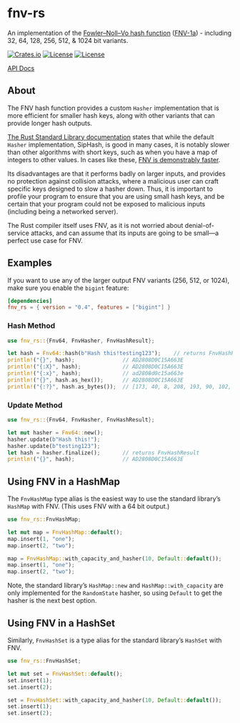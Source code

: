 # fnv-rs

An implementation of the [Fowler–Noll–Vo hash function](https://en.wikipedia.org/w/index.php?title=Fowler%E2%80%93Noll%E2%80%93Vo_hash_function) ([FNV-1a](https://datatracker.ietf.org/doc/html/draft-eastlake-fnv)) - including 32, 64, 128, 256, 512, & 1024 bit variants.

[![Crates.io][crates-badge]][crates-url]
[![License][mit-badge]][mit-url]
[![License][apache-badge]][apache-url]

[crates-badge]: https://img.shields.io/static/v1?label=crates.io&message=v0.4.7&color=success&style=for-the-badge&logo=rust
[crates-url]: https://crates.io/crates/fnv_rs
[mit-badge]: https://img.shields.io/static/v1?label=License&message=MIT&color=blue&style=for-the-badge
[mit-url]: https://github.com/Crypto-Spartan/fnv-rs/blob/main/LICENSE-MIT
[apache-badge]: https://img.shields.io/static/v1?label=License&message=Apache_2.0&color=blue&style=for-the-badge
[apache-url]: https://github.com/Crypto-Spartan/fnv-rs/blob/main/LICENSE-APACHE

[API Docs](https://docs.rs/fnv_rs/latest/fnv_rs/)

## About

The FNV hash function provides a custom `Hasher` implementation that is more
efficient for smaller hash keys, along with other variants that can provide longer hash outputs.

[The Rust Standard Library documentation](http://www.isthe.com/chongo/tech/comp/fnv/index.html) states that while the default
`Hasher` implementation, SipHash, is good in many cases, it is notably slower
than other algorithms with short keys, such as when you have a map of integers
to other values.  In cases like these, [FNV is demonstrably faster](https://cglab.ca/~abeinges/blah/hash-rs/).

Its disadvantages are that it performs badly on larger inputs, and
provides no protection against collision attacks, where a malicious user
can craft specific keys designed to slow a hasher down. Thus, it is
important to profile your program to ensure that you are using small hash
keys, and be certain that your program could not be exposed to malicious
inputs (including being a networked server).

The Rust compiler itself uses FNV, as it is not worried about
denial-of-service attacks, and can assume that its inputs are going to be
small—a perfect use case for FNV.

## Examples

If you want to use any of the larger output FNV variants (256, 512, or 1024), make sure you enable the `bigint` feature:

```toml
[dependencies]
fnv_rs = { version = "0.4", features = ["bigint"] }
```

### Hash Method

```rust
use fnv_rs::{Fnv64, FnvHasher, FnvHashResult};

let hash = Fnv64::hash(b"Hash this!testing123");    // returns FnvHashResult
println!("{}", hash);               // AD2808D0C15A663E
println!("{:X}", hash);             // AD2808D0C15A663E
println!("{:x}", hash);             // ad2808d0c15a663e
println!("{}", hash.as_hex());      // AD2808D0C15A663E
println!("{:?}", hash.as_bytes());  // [173, 40, 8, 208, 193, 90, 102, 62]
```

### Update Method

```rust
use fnv_rs::{Fnv64, FnvHasher, FnvHashResult};

let mut hasher = Fnv64::new();
hasher.update(b"Hash this!");
hasher.update(b"testing123");
let hash = hasher.finalize();       // returns FnvHashResult
println!("{}", hash);               // AD2808D0C15A663E
```

## Using FNV in a HashMap

The `FnvHashMap` type alias is the easiest way to use the standard library’s
`HashMap` with FNV. (This uses FNV with a 64 bit output.)

```rust
use fnv_rs::FnvHashMap;

let mut map = FnvHashMap::default();
map.insert(1, "one");
map.insert(2, "two");

map = FnvHashMap::with_capacity_and_hasher(10, Default::default());
map.insert(1, "one");
map.insert(2, "two");
```

Note, the standard library’s `HashMap::new` and `HashMap::with_capacity`
are only implemented for the `RandomState` hasher, so using `Default` to
get the hasher is the next best option.

## Using FNV in a HashSet

Similarly, `FnvHashSet` is a type alias for the standard library’s `HashSet`
with FNV.

```rust
use fnv_rs::FnvHashSet;

let mut set = FnvHashSet::default();
set.insert(1);
set.insert(2);

set = FnvHashSet::with_capacity_and_hasher(10, Default::default());
set.insert(1);
set.insert(2);
```
